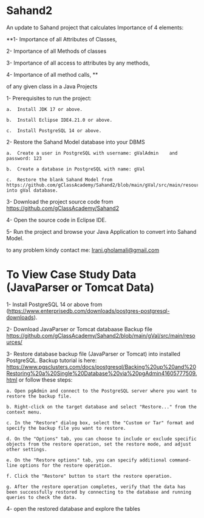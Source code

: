 # Sahand2 
An update to Sahand project that calculates Importance of 4 elements: 

**1- Importance of all Attributes of Classes,

2- Importance of all Methods of classes 

3- Importance of all access to attributes by any methods,

4- Importance of all method calls,
**

of any given class in a Java Projects

1-	Prerequisites to run the project: 
    
    a.	Install JDK 17 or above. 
    
    b.	Install Eclipse IDE4.21.0 or above. 
    
    c.	Install PostgreSQL 14 or above. 

2-	Restore the Sahand Model database into your DBMS
    
    a.	Create a user in PostgreSQL with username: gValAdmin	and password: 123
    
    b.	Create a database in PostgreSQL with name: gVal
    
    c.	Restore the blank Sahand Model from https://github.com/gClassAcademy/Sahand2/blob/main/gVal/src/main/resources/gVal.backup into gVal database. 

3-	Download the project source code from https://github.com/gClassAcademy/Sahand2

4-	Open the source code in Eclipse IDE. 

5-	Run the project and browse your Java Application to convert into Sahand Model. 

to any problem kindy contact me: Irani.gholamali@gmail.com

# To View Case Study Data (JavaParser or Tomcat Data)

1- Install PostgreSQL 14 or above from (https://www.enterprisedb.com/downloads/postgres-postgresql-downloads).

2- Download JavaParser or Tomcat databaase Backup file https://github.com/gClassAcademy/Sahand2/blob/main/gVal/src/main/resources/

3- Restore database backup file (JavaParser or Tomcat) into installed PostgreSQL. 
    Backup tutorial  is here: https://www.pgsclusters.com/docs/postgresql/Backing%20up%20and%20Restoring%20a%20Single%20Database%20via%20pgAdmin41605777509.html
    or follow these steps: 
    
    a. Open pgAdmin and connect to the PostgreSQL server where you want to restore the backup file.
    
    b. Right-click on the target database and select "Restore..." from the context menu.
    
    c. In the "Restore" dialog box, select the "Custom or Tar" format and specify the backup file you want to restore.
    
    d. On the "Options" tab, you can choose to include or exclude specific objects from the restore operation, set the restore mode, and adjust other settings.
    
    e. On the "Restore options" tab, you can specify additional command-line options for the restore operation.
    
    f. Click the "Restore" button to start the restore operation.
    
    g. After the restore operation completes, verify that the data has been successfully restored by connecting to the database and running queries to check the data.
    

4- open the restored database and explore the tables

